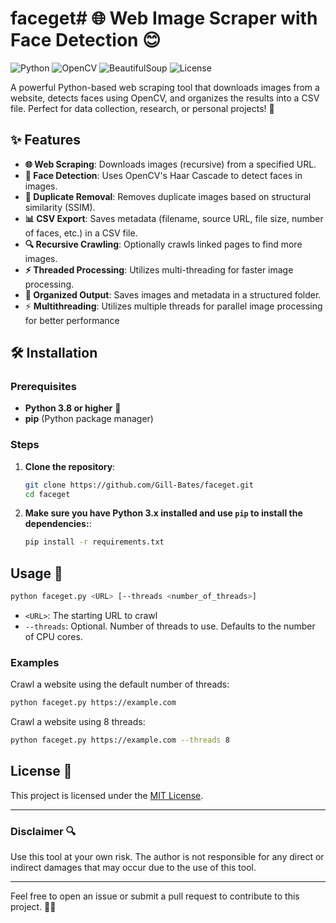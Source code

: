 # faceget# 🌐 Web Image Scraper with Face Detection  😊

![Python](https://img.shields.io/badge/Python-3.8%2B-blue)
![OpenCV](https://img.shields.io/badge/OpenCV-4.x-orange)
![BeautifulSoup](https://img.shields.io/badge/BeautifulSoup-4.x-green)
![License](https://img.shields.io/badge/License-MIT-yellow)

A powerful Python-based web scraping tool that downloads images from a website, detects faces using OpenCV, and organizes the results into a CSV file. Perfect for data collection, research, or personal projects! 🚀


## ✨ Features

- **🌐 Web Scraping**: Downloads images (recursive) from a specified URL.
- **👤 Face Detection**: Uses OpenCV's Haar Cascade to detect faces in images.
- **🧹 Duplicate Removal**: Removes duplicate images based on structural similarity (SSIM).
- **📊 CSV Export**: Saves metadata (filename, source URL, file size, number of faces, etc.) in a CSV file.
- **🔍 Recursive Crawling**: Optionally crawls linked pages to find more images.
- **⚡ Threaded Processing**: Utilizes multi-threading for faster image processing.
- **📂 Organized Output**: Saves images and metadata in a structured folder.
- ⚡ **Multithreading**: Utilizes multiple threads for parallel image processing for better performance


## 🛠️ Installation

### Prerequisites

- **Python 3.8 or higher** 🐍
- **pip** (Python package manager)

### Steps

1. **Clone the repository**:
   ```bash
   git clone https://github.com/Gill-Bates/faceget.git
   cd faceget
2. **Make sure you have Python 3.x installed and use `pip` to install the dependencies:**:

    ```bash
    pip install -r requirements.txt
    ```

## Usage 🚀

```bash
python faceget.py <URL> [--threads <number_of_threads>]
```

- `<URL>`: The starting URL to crawl
- `--threads`: Optional. Number of threads to use. Defaults to the number of CPU cores.

### Examples

Crawl a website using the default number of threads:

```bash
python faceget.py https://example.com
```

Crawl a website using 8 threads:

```bash
python faceget.py https://example.com --threads 8
```

## License 📄

This project is licensed under the [MIT License](LICENSE).

---

### Disclaimer 🔍

Use this tool at your own risk. The author is not responsible for any direct or indirect damages that may occur due to the use of this tool.

---


Feel free to open an issue or submit a pull request to contribute to this project. 🚀✨
